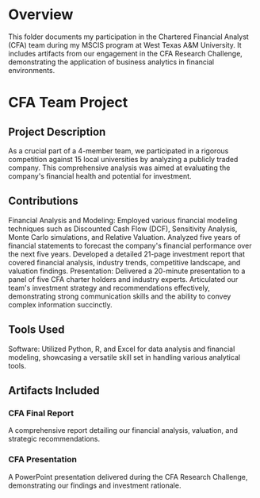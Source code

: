# Overview
This folder documents my participation in the Chartered Financial Analyst (CFA) team during my MSCIS program at West Texas A&M University. It includes artifacts from our engagement in the CFA Research Challenge, demonstrating the application of business analytics in financial environments.

# CFA Team Project
## Project Description
As a crucial part of a 4-member team, we participated in a rigorous competition against 15 local universities by analyzing a publicly traded company. This comprehensive analysis was aimed at evaluating the company's financial health and potential for investment.

## Contributions
Financial Analysis and Modeling:
Employed various financial modeling techniques such as Discounted Cash Flow (DCF), Sensitivity Analysis, Monte Carlo simulations, and Relative Valuation.
Analyzed five years of financial statements to forecast the company's financial performance over the next five years.
Developed a detailed 21-page investment report that covered financial analysis, industry trends, competitive landscape, and valuation findings.
Presentation:
Delivered a 20-minute presentation to a panel of five CFA charter holders and industry experts.
Articulated our team's investment strategy and recommendations effectively, demonstrating strong communication skills and the ability to convey complex information succinctly.

## Tools Used
Software: Utilized Python, R, and Excel for data analysis and financial modeling, showcasing a versatile skill set in handling various analytical tools.

## Artifacts Included
### CFA Final Report
A comprehensive report detailing our financial analysis, valuation, and strategic recommendations.
### CFA Presentation
A PowerPoint presentation delivered during the CFA Research Challenge, demonstrating our findings and investment rationale.
